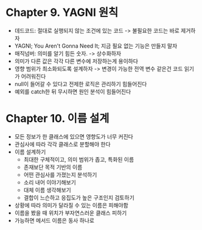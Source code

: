 # Chapter 9. YAGNI 원칙

- 데드코드: 절대로 실행되지 않는 조건에 있는 코드 -> 불필요한 코드는 바로 제거하자
- YAGNI; You Aren't Gonna Need It; 지금 필요 없는 기능은 만들지 말자
- 매직넘버: 의미를 알기 힘든 숫자. -> 상수화하자
- 의미가 다른 값은 각각 다른 변수에 저장하는게 용이하다
- 영향 범위가 최소화되도록 설계하자 -> 변경이 가능한 전역 변수 같은건 코드 읽기가 어려워진다
- null이 들어갈 수 있다고 전제한 로직은 관리하기 힘들어진다
- 예외를 catch한 뒤 무시하면 원인 분석이 힘들어진다

# Chapter 10. 이름 설계

- 모든 정보가 한 클래스에 있으면 영향도가 너무 커진다
- 관심사에 따라 각각 클래스로 분할해야 한다
- 이름 설계하기
  - 최대한 구체적이고, 의미 범위가 좁고, 특화된 이름
  - 존재보단 목적 기반의 이름
  - 어떤 관심사를 가졌는지 분석하기
  - 소리 내어 이야기해보기
  - 대체 이름 생각해보기
  - 결합이 느슨하고 응집도가 높은 구조인지 검토하기
- 상황에 따라 의미가 달라질 수 있는 이름은 피해야함
- 이름을 봤을 때 위치가 부자연스러운 클래스 피하기
- 가능하면 메서드 이름은 동사 하나로
